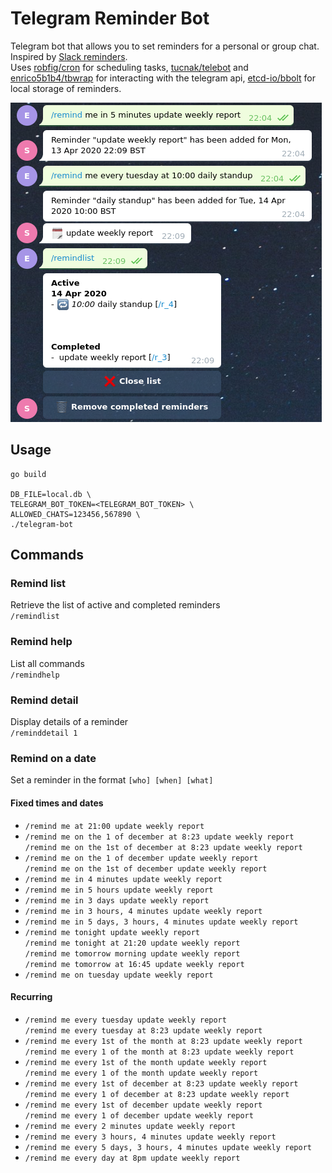 # Telegram Reminder Bot

Telegram bot that allows you to set reminders for a personal or group chat. Inspired by [Slack reminders](https://slack.com/intl/en-gb/help/articles/208423427-Set-a-reminder).  
Uses [robfig/cron](https://github.com/robfig/cron) for scheduling tasks, [tucnak/telebot](https://github.com/tucnak/telebot/tree/v2) and [enrico5b1b4/tbwrap](https://github.com/enrico5b1b4/tbwrap) for interacting with the telegram api, [etcd-io/bbolt](https://github.com/etcd-io/bbolt) for local storage of reminders.

![screen](screen.png "Screen")

## Usage

```
go build  

DB_FILE=local.db \  
TELEGRAM_BOT_TOKEN=<TELEGRAM_BOT_TOKEN> \
ALLOWED_CHATS=123456,567890 \
./telegram-bot
```

## Commands

### Remind list
Retrieve the list of active and completed reminders  
`/remindlist`

### Remind help
List all commands  
`/remindhelp`

### Remind detail
Display details of a reminder  
`/reminddetail 1`

### Remind on a date
Set a reminder in the format `[who] [when] [what]`

#### Fixed times and dates
- `/remind me at 21:00 update weekly report`  
- `/remind me on the 1 of december at 8:23 update weekly report`  
`/remind me on the 1st of december at 8:23 update weekly report`  
- `/remind me on the 1 of december update weekly report`  
`/remind me on the 1st of december update weekly report`  
- `/remind me in 4 minutes update weekly report`  
- `/remind me in 5 hours update weekly report`  
- `/remind me in 3 days update weekly report`  
- `/remind me in 3 hours, 4 minutes update weekly report`  
- `/remind me in 5 days, 3 hours, 4 minutes update weekly report`  
- `/remind me tonight update weekly report`  
`/remind me tonight at 21:20 update weekly report`  
`/remind me tomorrow morning update weekly report`  
`/remind me tomorrow at 16:45 update weekly report`  
- `/remind me on tuesday update weekly report`  

#### Recurring
- `/remind me every tuesday update weekly report`  
`/remind me every tuesday at 8:23 update weekly report`  
- `/remind me every 1st of the month at 8:23 update weekly report`  
`/remind me every 1 of the month at 8:23 update weekly report`  
- `/remind me every 1st of the month update weekly report`  
`/remind me every 1 of the month update weekly report`  
- `/remind me every 1st of december at 8:23 update weekly report`  
`/remind me every 1 of december at 8:23 update weekly report`  
- `/remind me every 1st of december update weekly report`  
`/remind me every 1 of december update weekly report`  
- `/remind me every 2 minutes update weekly report`  
- `/remind me every 3 hours, 4 minutes update weekly report`  
- `/remind me every 5 days, 3 hours, 4 minutes update weekly report`  
- `/remind me every day at 8pm update weekly report`  